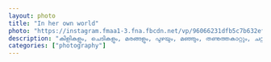 ```yaml
---		
layout: photo
title: "In her own world"
photo: "https://instagram.fmaa1-3.fna.fbcdn.net/vp/96066231dfb5c7b632eff7e3159bfe9a/5E5D0DD5/t51.2885-15/sh0.08/e35/c0.134.1080.1080a/s640x640/67099192_374028756641647_8754918707781276204_n.jpg?_nc_ht=instagram.fmaa1-3.fna.fbcdn.net&_nc_cat=107"
description: "കിളികളും, ചെടികളും, മരങ്ങളും, പുഴയും, മഞ്ഞും, തണുത്തകാറ്റും, ചറ്റൽമഴയും, പൂന്തോട്ടവും, നിറയെ ചിത്രശലഭങ്ങളും ഉള്ള അവളുടെ ചെറിയ ലോകം."
categories: ["photography"]
---
```

